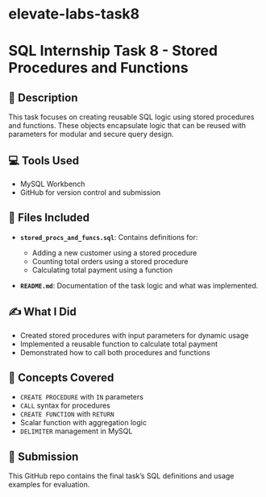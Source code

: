 # elevate-labs-task8
# SQL Internship Task 8 - Stored Procedures and Functions

## 📌 Description
This task focuses on creating reusable SQL logic using stored procedures and functions. These objects encapsulate logic that can be reused with parameters for modular and secure query design.

## 💻 Tools Used
- MySQL Workbench
- GitHub for version control and submission
  
## 📂 Files Included
- **`stored_procs_and_funcs.sql`**: Contains definitions for:
  - Adding a new customer using a stored procedure
  - Counting total orders using a stored procedure
  - Calculating total payment using a function

- **`README.md`**: Documentation of the task logic and what was implemented.

## ✍️ What I Did
- Created stored procedures with input parameters for dynamic usage
- Implemented a reusable function to calculate total payment
- Demonstrated how to call both procedures and functions

## 📌 Concepts Covered
- `CREATE PROCEDURE` with `IN` parameters
- `CALL` syntax for procedures
- `CREATE FUNCTION` with `RETURN`
- Scalar function with aggregation logic
- `DELIMITER` management in MySQL

## 🔗 Submission
This GitHub repo contains the final task’s SQL definitions and usage examples for evaluation.

